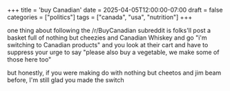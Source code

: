 +++
title = 'buy Canadian'
date = 2025-04-05T12:00:00-07:00
draft = false
categories = ["politics"]
tags = ["canada", "usa", "nutrition"]
+++

one thing about following the /r/BuyCanadian subreddit is folks'll post a basket full of nothing but cheezies and Canadian Whiskey and go "i'm switching to Canadian products" and you look at their cart and have to suppress your urge to say "please also buy a vegetable, we make some of those here too"

but honestly, if you were making do with nothing but cheetos and jim beam before, I'm still glad you made the switch